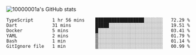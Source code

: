 ![10000001a's GitHub stats](https://github-readme-stats.vercel.app/api?username=10000001a&show_icons=true&theme=onedark&count_private=true)

<!-- [![Top Langs](https://github-readme-stats.vercel.app/api/top-langs/?username=10000001a&layout=compact&theme=onedark&langs_count=5)](https://github.com/anuraghazra/github-readme-stats) -->
<!--
**10000001a/10000001a** is a ✨ _special_ ✨ repository because its `README.md` (this file) appears on your GitHub profile.

Here are some ideas to get you started:

- 🔭 I’m currently working on ...
- 🌱 I’m currently learning ...
- 👯 I’m looking to collaborate on ...
- 🤔 I’m looking for help with ...
- 💬 Ask me about ...
- 📫 How to reach me: ...
- 😄 Pronouns: ...
- ⚡ Fun fact: ...
-->

<!--START_SECTION:waka-->

```text
TypeScript       1 hr 56 mins    ██████████████████░░░░░░░   72.29 %
Dart             31 mins         █████░░░░░░░░░░░░░░░░░░░░   19.51 %
Docker           5 mins          █░░░░░░░░░░░░░░░░░░░░░░░░   03.41 %
YAML             2 mins          ▒░░░░░░░░░░░░░░░░░░░░░░░░   01.79 %
Bash             1 min           ▒░░░░░░░░░░░░░░░░░░░░░░░░   01.14 %
GitIgnore file   1 min           ▒░░░░░░░░░░░░░░░░░░░░░░░░   00.99 %
```

<!--END_SECTION:waka-->
